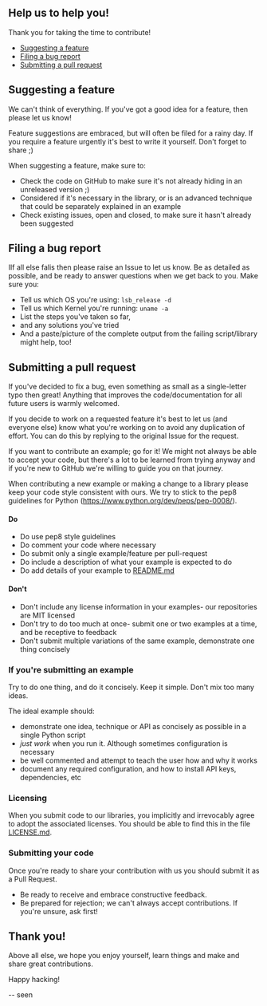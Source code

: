 ## Help us to help you!

Thank you for taking the time to contribute!

* [Suggesting a feature](#suggesting-a-feature)
* [Filing a bug report](#filing-a-bug-report)
* [Submitting a pull request](#submitting-a-pull-request)

## Suggesting a feature

We can't think of everything. If you've got a good idea for a feature, then please let us know!

Feature suggestions are embraced, but will often be filed for a rainy day. If you require a feature urgently it's best to write it yourself. Don't forget to share ;)

When suggesting a feature, make sure to:

* Check the code on GitHub to make sure it's not already hiding in an unreleased version ;)
* Considered if it's necessary in the library, or is an advanced technique that could be separately explained in an example
* Check existing issues, open and closed, to make sure it hasn't already been suggested

## Filing a bug report

IIf all else falis then please raise an Issue to let us know. Be as detailed as possible, and be ready to answer questions when we get back to you. Make sure you:

* Tell us which OS you're using: `lsb_release -d`
* Tell us which Kernel you're running: `uname -a`
* List the steps you've taken so far,
* and any solutions you've tried
* And a paste/picture of the complete output from the failing script/library might help, too!

## Submitting a pull request

If you've decided to fix a bug, even something as small as a single-letter typo then great! Anything that improves the code/documentation for all future users is warmly welcomed.

If you decide to work on a  requested feature it's best to let us (and everyone else) know what you're working on to avoid any duplication of effort. You can do this by replying to the original Issue for the request.

If you want to contribute an example; go for it! We might not always be able to accept your code, but there's a lot to be learned from trying anyway and if you're new to GitHub we're willing to guide you on that journey.

When contributing a new example or making a change to a library please keep your code style consistent with ours. We try to stick to the pep8 guidelines for Python (https://www.python.org/dev/peps/pep-0008/).

#### Do

* Do use pep8 style guidelines
* Do comment your code where necessary
* Do submit only a single example/feature per pull-request
* Do include a description of what your example is expected to do
* Do add details of your example to [README.md](README.md)

#### Don't

* Don't include any license information in your examples- our repositories are MIT licensed
* Don't try to do too much at once- submit one or two examples at a time, and be receptive to feedback
* Don't submit multiple variations of the same example, demonstrate one thing concisely

### If you're submitting an example

Try to do one thing, and do it concisely. Keep it simple. Don't mix too many ideas.

The ideal example should:

* demonstrate one idea, technique or API as concisely as possible in a single Python script
* *just work* when you run it. Although sometimes configuration is necessary
* be well commented and attempt to teach the user how and why it works
* document any required configuration, and how to install API keys, dependencies, etc

### Licensing

When you submit code to our libraries, you implicitly and irrevocably agree to adopt the associated licenses. You should be able to find this in the file [LICENSE.md](LICENSE.md).

### Submitting your code

Once you're ready to share your contribution with us you should submit it as a Pull Request.

* Be ready to receive and embrace constructive feedback.
* Be prepared for rejection; we can't always accept contributions. If you're unsure, ask first!

## Thank you!

Above all else, we hope you enjoy yourself, learn things and make and share great contributions.

Happy hacking!

-- seen

